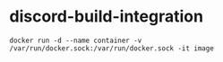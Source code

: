 # discord-build-integration

```
docker run -d --name container -v /var/run/docker.sock:/var/run/docker.sock -it image
```
